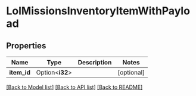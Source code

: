 # LolMissionsInventoryItemWithPayload

## Properties

Name | Type | Description | Notes
------------ | ------------- | ------------- | -------------
**item_id** | Option<**i32**> |  | [optional]

[[Back to Model list]](../README.md#documentation-for-models) [[Back to API list]](../README.md#documentation-for-api-endpoints) [[Back to README]](../README.md)



